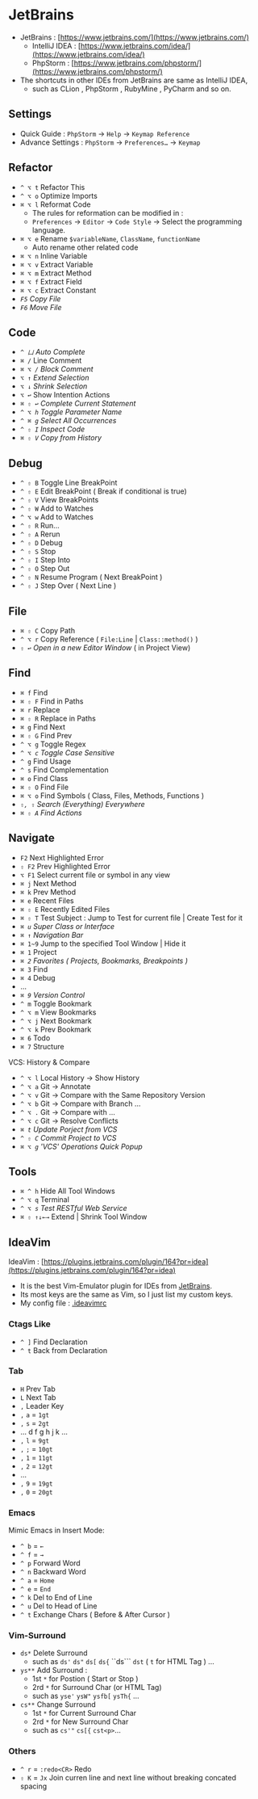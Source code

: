 # JetBrains

* JetBrains : [https://www.jetbrains.com/](https://www.jetbrains.com/)
  * IntelliJ IDEA : [https://www.jetbrains.com/idea/](https://www.jetbrains.com/idea/)
  * PhpStorm : [https://www.jetbrains.com/phpstorm/](https://www.jetbrains.com/phpstorm/)
* The shortcuts in other IDEs from JetBrains are same as IntelliJ IDEA,
  * such as CLion , PhpStorm , RubyMine , PyCharm and so on.

## Settings

* Quick Guide : `PhpStorm` → `Help` → `Keymap Reference`
* Advance Settings : `PhpStorm` → `Preferences…` → `Keymap`

## Refactor

* `^ ⌥ t` Refactor This
* `^ ⌥ o` Optimize Imports
* `⌘ ⌥ l` Reformat Code
  * The rules for reformation can be modified in :
  * `Preferences` → `Editor` → `Code Style` → Select the programming language.
* `⌘ ⌥ e` Rename `$variableName`, `ClassName`, `functionName`
  * Auto rename other related code
* `⌘ ⌥ n` Inline Variable
* `⌘ ⌥ v` Extract Variable
* `⌘ ⌥ m` Extract Method
* `⌘ ⌥ f` Extract Field
* `⌘ ⌥ c` Extract Constant
* _`F5` Copy File_
* _`F6` Move File_

## Code

* _`^ 凵` Auto Complete_
* `⌘ /` Line Comment
* _`⌘ ⌥ /` Block Comment_
* _`⌥ ↑` Extend Selection_
* _`⌥ ↓` Shrink Selection_
* `⌥ ↩` Show Intention Actions
* _`⌘ ⇧ ↩` Complete Current Statement_
* _`^ ⌥ h` Toggle Parameter Name_
* _`^ ⌘ g` Select All Occurrences_
* _`^ ⇧ I` Inspect Code_
* _`⌘ ⇧ V` Copy from History_

## Debug

* `^ ⇧ B` Toggle Line BreakPoint
* `^ ⇧ E` Edit BreakPoint \( Break if conditional is true\)
* `^ ⇧ V` View BreakPoints
* `^ ⇧ W` Add to Watches
* `^ ⌥ w` Add to Watches
* `^ ⇧ R` Run…
* `^ ⇧ A` Rerun
* `^ ⇧ D` Debug
* `^ ⇧ S` Stop
* `^ ⇧ I` Step Into
* `^ ⇧ O` Step Out
* `^ ⇧ N` Resume Program \( Next BreakPoint \)
* `^ ⇧ J` Step Over \( Next Line \)

## File

* `⌘ ⇧ C` Copy Path
* `^ ⌥ r` Copy Reference \( `File:Line` \| `Class::method()` \)
* _`⇧ ↩` Open in a new Editor Window_ \( in Project View\)

## Find

* `⌘ f` Find
* `⌘ ⇧ F` Find in Paths
* `⌘ r` Replace
* `⌘ ⇧ R` Replace in Paths
* `⌘ g` Find Next
* `⌘ ⇧ G` Find Prev
* `^ ⌥ g` Toggle Regex
* _`^ ⌥ c` Toggle Case Sensitive_
* `^ g` Find Usage
* `^ s` Find Complementation
* `⌘ o` Find Class
* `⌘ ⇧ O` Find File
* `⌘ ⌥ o` Find Symbols \( Class, Files, Methods, Functions \)
* _`⇧, ⇧` Search \(Everything\) Everywhere_
* _`⌘ ⇧ A` Find Actions_

## Navigate

* `F2` Next Highlighted Error
* `⇧ F2` Prev Highlighted Error
* `⌥ F1` Select current file or symbol in any view
* `⌘ j` Next Method
* `⌘ k` Prev Method
* `⌘ e` Recent Files
* `⌘ ⇧ E` Recently Edited Files
* `⌘ ⇧ T` Test Subject : Jump to Test for current file \| Create Test for it
* _`⌘ u` Super Class or Interface_
* _`⌘ ↑` Navigation Bar_
* `⌘ 1~9` Jump to the specified Tool Window \| Hide it
* `⌘ 1` Project
* _`⌘ 2` Favorites \( Projects, Bookmarks, Breakpoints \)_
* `⌘ 3` Find
* `⌘ 4` Debug
* …
* _`⌘ 9` Version Control_
* `^ m` Toggle Bookmark
* `^ ⌥ m` View Bookmarks
* `^ ⌥ j` Next Bookmark
* `^ ⌥ k` Prev Bookmark
* `⌘ 6` Todo
* `⌘ 7` Structure

VCS: History & Compare

* `^ ⌥ l` Local History -&gt; Show History
* `^ ⌥ a` Git -&gt; Annotate
* `^ ⌥ v` Git -&gt; Compare with the Same Repository Version
* `^ ⌥ b` Git -&gt; Compare with Branch …
* `^ ⌥ .` Git -&gt; Compare with …
* `^ ⌥ c` Git -&gt; Resolve Conflicts
* _`⌘ t` Update Porject from VCS_
* _`^ ⇧ C` Commit Project to VCS_
* _`⌘ ⌥ g` 'VCS' Operations Quick Popup_

## Tools

* `⌘ ^ h` Hide All Tool Windows
* `^ ⌥ q` Terminal
* _`^ ⌥ s` Test RESTful Web Service_
* `⌘ ⇧ ↑↓←→` Extend \| Shrink Tool Window

## IdeaVim

IdeaVim : [https://plugins.jetbrains.com/plugin/164?pr=idea](https://plugins.jetbrains.com/plugin/164?pr=idea)

* It is the best Vim-Emulator plugin for IDEs from [JetBrains](https://www.jetbrains.com/).
* Its most keys are the same as Vim, so I just list my custom keys.
* My config file : [.ideavimrc](https://github.com/IceHe/macos-home-conf/blob/master/.ideavimrc)

### Ctags Like

* `^ ]` Find Declaration
* `^ t` Back from Declaration

### Tab

* `H` Prev Tab
* `L` Next Tab
* `,` Leader Key
* `,` `a` = `1gt`
* `,` `s` = `2gt`
* … d f g h j k …
* `,` `l` = `9gt`
* `,` `;` = `10gt`
* `,` `1` = `11gt`
* `,` `2` = `12gt`
* …
* `,` `9` = `19gt`
* `,` `0` = `20gt`

### Emacs

Mimic Emacs in Insert Mode:

* `^ b` = `←`
* `^ f` = `→`
* `^ p` Forward Word
* `^ n` Backward Word
* `^ a` = `Home`
* `^ e` = `End`
* `^ k` Del to End of Line
* `^ u` Del to Head of Line
* `^ t` Exchange Chars \( Before & After Cursor \)

### Vim-Surround

* `ds*` Delete Surround
  * such as `ds'` `ds"` `ds[` `ds{` ``ds``` `dst` \( `t` for HTML Tag \) …
* `ys**` Add Surround :
  * 1st `*` for Postion \( Start or Stop \)
  * 2rd `*` for Surround Char \(or HTML Tag\)
  * such as `yse'` `ysW"` `ysfb[` `ysTh{` …
* `cs**` Change Surround
  * 1st `*` for Current Surround Char
  * 2rd `*` for New Surround Char
  * such as `cs'"` `cs[{` `cst<p>`…

### Others

* `^ r` = `:redo<CR>` Redo
* `⇧ K` = `Jx` Join curren line and next line without breaking concated spacing

